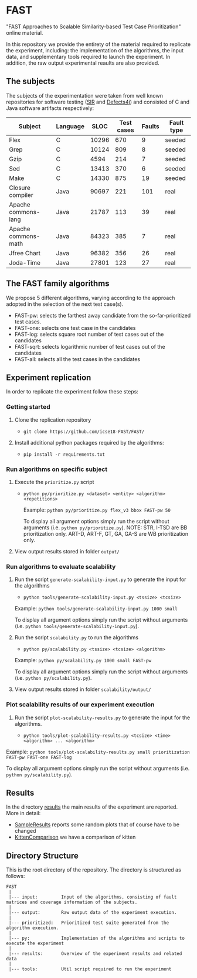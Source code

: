 # FAST
"FAST Approaches to Scalable Similarity-based Test Case Prioritization" online material.

In this repository we provide the entirety of the material required to replicate the experiment, including: the implementation of the algorithms, the input data, and supplementary tools required to launch the experiment. In addition, the raw output experimental reaults are also provided.

The subjects
---------------
The subjects of the experimentation were taken from well known repositories for software testing ([SIR][sir] and [Defects4j][defects4j]) and consisted of C and Java software artifacts respectively: 

|   Subject            | Language         | SLOC           | Test cases | Faults | Fault type | 
|----------------------|------------------|----------------|------------|--------|------------|
| Flex                 | C                | 10296          |  670       | 9      | seeded     |
|  Grep                | C                | 10124          |  809       | 8      | seeded     |
| Gzip                 | C                | 4594           |  214       | 7      | seeded     |
| Sed                  | C                | 13413          |  370       | 6      | seeded     |
| Make                 | C                | 14330          |  875       | 19     | seeded     |
|  Closure compiler    | Java             | 90697          |  221       | 101    | real       |
| Apache commons-lang  | Java             | 21787          |  113       | 39     | real       |
| Apache commons-math  | Java             | 84323          |  385       | 7      | real       |
| Jfree Chart          | Java             | 96382          |  356       | 26     | real       |
|Joda-Time             | Java             | 27801          |  123       | 27     | real       |

The FAST family algorithms
---------------
We propose 5 different algorithms, varying according to the approach adopted in the selection of the next test case(s).

 - FAST-pw: selects the farthest away candidate from the so-far-prioritized test cases.
 - FAST-one: selects one test case in the candidates
 - FAST-log: selects square root number of test cases out of the candidates
 - FAST-sqrt: selects logarithmic number of test cases out of the candidates
 - FAST-all: selects all the test cases in the candidates
 
Experiment replication
---------------
In order to replicate the experiment follow these steps:

### Getting started

1. Clone the replication repository 
   - `git clone https://github.com/icse18-FAST/FAST/`
 
2. Install additional python packages required by the algorithms:
   - `pip install -r requirements.txt`

### Run algorithms on specific subject

1. Execute the `prioritize.py` script 
   - `python py/prioritize.py <dataset> <entity> <algorithm> <repetitions>`
   
      Example: `python py/prioritize.py flex_v3 bbox FAST-pw 50`
     
     To display all argument options simply run the script without arguments (i.e. `python py/prioritize.py`). NOTE:
      STR, I-TSD are BB prioritization only.
      ART-D, ART-F, GT, GA, GA-S are WB prioritization only.

2. View output results stored in folder `output/`

### Run algorithms to evaluate scalability 

1. Run the script  `generate-scalability-input.py` to generate the input for the algorithms
   - `python tools/generate-scalability-input.py <tssize> <tcsize>`

   Example: `python tools/generate-scalability-input.py 1000 small`

   To display all argument options simply run the script without arguments (i.e. `python tools/generate-scalability-input.py`).

2. Run the script  `scalability.py` to run the algorithms
   - `python py/scalability.py <tssize> <tcsize> <algorithm>`
   
   Example: `python py/scalability.py 1000 small FAST-pw`
   
   To display all argument options simply run the script without arguments (i.e. `python py/scalability.py`).
   
3. View output results stored in folder `scalability/output/`
 
### Plot scalability results of our experiment execution

 1. Run the script  `plot-scalability-results.py` to generate the input for the algorithms.
    
    - `python tools/plot-scalability-results.py <tcsize> <time> <algorithm> ... <algorithm>`

   Example: `python tools/plot-scalability-results.py small prioritization FAST-pw FAST-one FAST-log`
 
   To display all argument options simply run the script without arguments (i.e. `python py/scalability.py`).


Results
---------------
In the directory [results](https://github.com/icse18-FAST/FAST/tree/master/results) the main results of the experiment are reported.
More in detail:

- [SampleResults](https://github.com/icse18-FAST/FAST/blob/master/results/SampleResult.md) reports some random plots that of course have to be changed
- [KittenComparison](https://github.com/icse18-FAST/FAST/blob/master/results/kitten_comparison.md) we have a comparison of kitten

Directory Structure
---------------
This is the root directory of the repository. The directory is structured as follows:

    FAST
     |
     |--- input:         Input of the algorithms, consisting of fault matrices and coverage information of the subjects.
     |
     |--- output:        Raw output data of the experiment execution.
     |
     |--- prioritized:   Prioritized test suite generated from the algorithm execution.  
     |
     |--- py:            Implementation of the algorithms and scripts to execute the experiment      
     |
     |--- results:       Overview of the experiment results and related data
     |
     |--- tools:         Util script required to run the experiment
  

[defects4j]: https://github.com/rjust/defects4j/
[sir]: http://sir.unl.edu/portal/index.php
